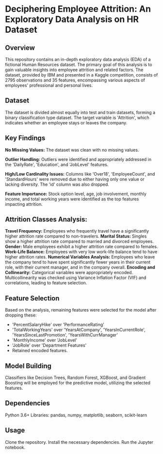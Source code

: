 # Deciphering Employee Attrition: An Exploratory Data Analysis on HR Dataset

## Overview
This repository contains an in-depth exploratory data analysis (EDA) of a fictional Human Resources dataset. The primary goal of this analysis is to gain valuable insights into employee attrition and related factors. The dataset, provided by IBM and presented in a Kaggle competition, consists of 2795 observations and 35 features, encompassing various aspects of employees' professional and personal lives.

## Dataset
The dataset is divided almost equally into test and train datasets, forming a binary classification type dataset. The target variable is 'Attrition', which indicates whether an employee stays or leaves the company.

## Key Findings
**No Missing Values:** The dataset was clean with no missing values.

**Outlier Handling:** Outliers were identified and appropriately addressed in the 'DailyRate', 'Education', and 'JobLevel' features.

**High/Low Cardinality Issues:** Columns like 'Over18', 'EmployeeCount', and 'StandardHours' were removed due to either having only one value or lacking diversity. The 'id' column was also dropped.

**Feature Importance:** Stock option level, age, job involvement, monthly income, and total working years were identified as the top features impacting attrition.

## Attrition Classes Analysis:
**Travel Frequency:** Employees who frequently travel have a significantly higher attrition rate compared to non-travelers.
**Marital Status:** Singles show a higher attrition rate compared to married and divorced employees.
**Gender:** Male employees exhibit a higher attrition rate compared to females.
**Work-Life Balance:** Employees with very low work-life balance tend to have higher attrition rates.
**Numerical Variables Analysis:** Employees who leave the company tend to have spent significantly fewer years in their current role, with their current manager, and in the company overall.
**Encoding and Collinearity:** Categorical variables were appropriately encoded. Multicollinearity was checked using Variance Inflation Factor (VIF) and correlations, leading to feature selection.

## Feature Selection
Based on the analysis, remaining features were selected for the model after dropping these:

* 'PercentSalaryHike' over 'PerformanceRating'
* 'TotalWorkingYears' over 'YearsAtCompany', 'YearsInCurrentRole', 'YearsSinceLastPromotion', 'YearsWithCurrManager'
* 'MonthlyIncome' over 'JobLevel'
* 'JobRole' over 'Department Features'
* Retained encoded features.

## Model Building
Classifiers like Decision Trees, Random Forest, XGBoost, and Gradient Boosting will be employed for the predictive model, utilizing the selected features.

## Dependencies
Python 3.6+
Libraries: pandas, numpy, matplotlib, seaborn, scikit-learn

## Usage
Clone the repository.
Install the necessary dependencies.
Run the Jupyter notebook.
